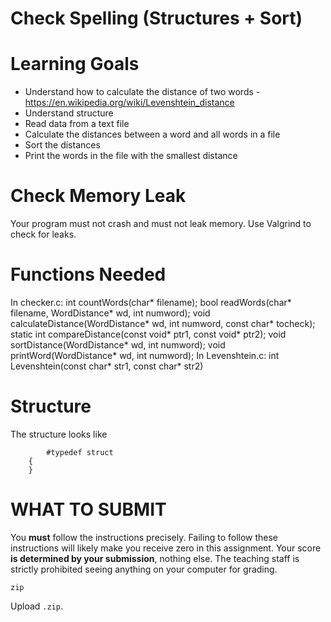 # Check Spelling (Structures + Sort)

Learning Goals
==============

* Understand how to calculate the distance of two words - https://en.wikipedia.org/wiki/Levenshtein_distance
* Understand structure
* Read data from a text file
* Calculate the distances between a word and all words in a file
* Sort the distances
* Print the words in the file with the smallest distance

Check Memory Leak
=================

Your program must not crash and must not leak memory.  Use Valgrind to check for leaks.

Functions Needed
================
In checker.c:
int countWords(char* filename);
bool readWords(char* filename, WordDistance* wd, int numword);
void calculateDistance(WordDistance* wd, int numword, const char* tocheck);
static int compareDistance(const void* ptr1, const void* ptr2);
void sortDistance(WordDistance* wd, int numword);
void printWord(WordDistance* wd, int numword);
In Levenshtein.c:
int Levenshtein(const char* str1, const char* str2)

	
Structure
=========
The structure looks like
``` 
    	#typedef struct
	{
	} 
```

WHAT TO SUBMIT
==============

You **must** follow the instructions precisely. Failing to follow
these instructions will likely make you receive zero in this
assignment.  Your score **is determined by your submission**, nothing
else.  The teaching staff is strictly prohibited seeing anything on
your computer for grading.

```
zip 
```

Upload `.zip`.

